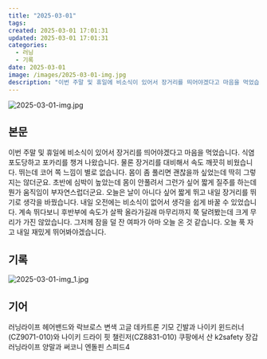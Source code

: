 ```yaml
---
title: "2025-03-01"
tags:
created: 2025-03-01 17:01:31
updated: 2025-03-01 17:01:31
categories:
  - 러닝
  - 기록
date: 2025-03-01
image: /images/2025-03-01-img.jpg
description: "이번 주말 및 휴일에 비소식이 있어서 장거리를 띄어야겠다고 마음을 먹었습니다. 식염 포도당하고 포카리를 챙겨 나왔습니다. 물론 장거리를 대비해서 속도 깨끗히 비웠습니다. 뛰는데 코어 쪽 느낌이 별로 없습니다. 몸이 좀 풀리면 괜찮을까 싶었는데 딱히 그렇지는 않더군요. 초반에 심박이 높았"
---
```


![2025-03-01-img.jpg](/images/2025-03-01-img.jpg)
 
 

## 본문

이번 주말 및 휴일에 비소식이 있어서 장거리를 띄어야겠다고 마음을 먹었습니다. 식염 포도당하고 포카리를 챙겨 나왔습니다. 물론 장거리를 대비해서 속도 깨끗히 비웠습니다.
뛰는데 코어 쪽 느낌이 별로 없습니다. 몸이 좀 풀리면 괜찮을까 싶었는데 딱히 그렇지는 않더군요. 초반에 심박이 높았는데 몸이 안풀려서 그런가 싶어 짧게 질주를 하는데 뭔가 움직임이 부자연스럽더군요. 오늘은 날이 아니다 싶어 짧게 뛰고 내일 장거리를 뛰기로 생각을 바꿨습니다. 내일 오전에는 비소식이 없어서 생각을 쉽게 바꿀 수 있었습니다.
계속 뛰다보니 후반부에 속도가 살짝 올라가길래 마무리까지 쭉 달려봤는데 크게 무리가 가진 않았습니다. 
그저께 잠을 덜 잔 여파가 아마 오늘 온 것 같습니다. 오늘 푹 자고 내일 재밌게 뛰어봐야겠습니다.

## 기록

 
 ![2025-03-01-img_1.jpg](/images/2025-03-01-img_1.jpg)
 
 

## 기어

러닝라이프 헤어밴드와 락브로스 변색 고글
데카트론 기모 긴발과 나이키 윈드러너(CZ9071-010)와 나이키 드라이 핏 챌린저(CZ8831-010)
쿠팡에서 산 k2safety 장갑
러닝라이프 양말과 써코니 엔돌핀 스피드4
